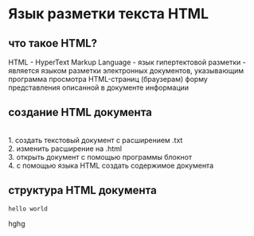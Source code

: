 # Язык разметки текста HTML

## что такое HTML?
HTML - HyperText Markup Language - язык гипертектовой разметки - является языком разметки электронных документов, указывающим программа просмотра HTML-страниц (браузерам) форму представления описанной в документе информации
## создание HTML документа
<br> 1. создать текстовый документ с расширением .txt
<br> 2. изменить расширение на .html
<br> 3. открыть документ с помощью программы блокнот
<br> 4. с помощью языка HTML создать содержимое документа
## структура HTML документа
```
hello world
```
hghg


